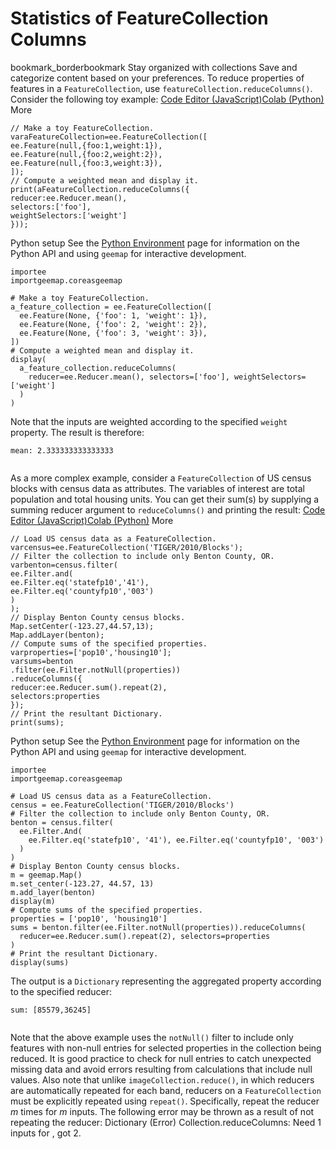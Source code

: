  
#  Statistics of FeatureCollection Columns 
bookmark_borderbookmark Stay organized with collections  Save and categorize content based on your preferences. 
To reduce properties of features in a `FeatureCollection`, use `featureCollection.reduceColumns()`. Consider the following toy example:
[Code Editor (JavaScript)](https://developers.google.com/earth-engine/guides/reducers_reduce_columns#code-editor-javascript-sample)[Colab (Python)](https://developers.google.com/earth-engine/guides/reducers_reduce_columns#colab-python-sample) More
```
// Make a toy FeatureCollection.
varaFeatureCollection=ee.FeatureCollection([
ee.Feature(null,{foo:1,weight:1}),
ee.Feature(null,{foo:2,weight:2}),
ee.Feature(null,{foo:3,weight:3}),
]);
// Compute a weighted mean and display it.
print(aFeatureCollection.reduceColumns({
reducer:ee.Reducer.mean(),
selectors:['foo'],
weightSelectors:['weight']
}));
```
Python setup
See the [ Python Environment](https://developers.google.com/earth-engine/guides/python_install) page for information on the Python API and using `geemap` for interactive development.
```
importee
importgeemap.coreasgeemap
```
```
# Make a toy FeatureCollection.
a_feature_collection = ee.FeatureCollection([
  ee.Feature(None, {'foo': 1, 'weight': 1}),
  ee.Feature(None, {'foo': 2, 'weight': 2}),
  ee.Feature(None, {'foo': 3, 'weight': 3}),
])
# Compute a weighted mean and display it.
display(
  a_feature_collection.reduceColumns(
    reducer=ee.Reducer.mean(), selectors=['foo'], weightSelectors=['weight']
  )
)
```

Note that the inputs are weighted according to the specified `weight` property. The result is therefore:
```
mean: 2.333333333333333
  
```

As a more complex example, consider a `FeatureCollection` of US census blocks with census data as attributes. The variables of interest are total population and total housing units. You can get their sum(s) by supplying a summing reducer argument to `reduceColumns()` and printing the result:
[Code Editor (JavaScript)](https://developers.google.com/earth-engine/guides/reducers_reduce_columns#code-editor-javascript-sample)[Colab (Python)](https://developers.google.com/earth-engine/guides/reducers_reduce_columns#colab-python-sample) More
```
// Load US census data as a FeatureCollection.
varcensus=ee.FeatureCollection('TIGER/2010/Blocks');
// Filter the collection to include only Benton County, OR.
varbenton=census.filter(
ee.Filter.and(
ee.Filter.eq('statefp10','41'),
ee.Filter.eq('countyfp10','003')
)
);
// Display Benton County census blocks.
Map.setCenter(-123.27,44.57,13);
Map.addLayer(benton);
// Compute sums of the specified properties.
varproperties=['pop10','housing10'];
varsums=benton
.filter(ee.Filter.notNull(properties))
.reduceColumns({
reducer:ee.Reducer.sum().repeat(2),
selectors:properties
});
// Print the resultant Dictionary.
print(sums);
```
Python setup
See the [ Python Environment](https://developers.google.com/earth-engine/guides/python_install) page for information on the Python API and using `geemap` for interactive development.
```
importee
importgeemap.coreasgeemap
```
```
# Load US census data as a FeatureCollection.
census = ee.FeatureCollection('TIGER/2010/Blocks')
# Filter the collection to include only Benton County, OR.
benton = census.filter(
  ee.Filter.And(
    ee.Filter.eq('statefp10', '41'), ee.Filter.eq('countyfp10', '003')
  )
)
# Display Benton County census blocks.
m = geemap.Map()
m.set_center(-123.27, 44.57, 13)
m.add_layer(benton)
display(m)
# Compute sums of the specified properties.
properties = ['pop10', 'housing10']
sums = benton.filter(ee.Filter.notNull(properties)).reduceColumns(
  reducer=ee.Reducer.sum().repeat(2), selectors=properties
)
# Print the resultant Dictionary.
display(sums)
```

The output is a `Dictionary` representing the aggregated property according to the specified reducer:
```
sum: [85579,36245]
  
```

Note that the above example uses the `notNull()` filter to include only features with non-null entries for selected properties in the collection being reduced. It is good practice to check for null entries to catch unexpected missing data and avoid errors resulting from calculations that include null values. 
Also note that unlike `imageCollection.reduce()`, in which reducers are automatically repeated for each band, reducers on a `FeatureCollection` must be explicitly repeated using `repeat()`. Specifically, repeat the reducer _m_ times for _m_ inputs. The following error may be thrown as a result of not repeating the reducer:
Dictionary (Error) Collection.reduceColumns: Need 1 inputs for <Reducer>, got 2. 
